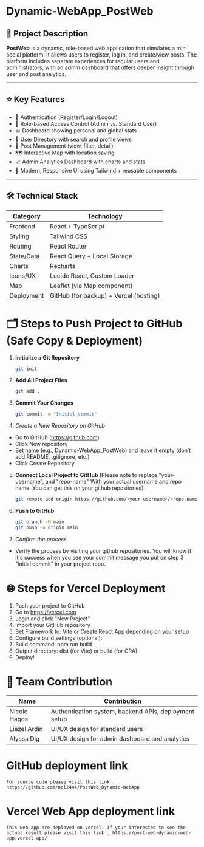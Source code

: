 # Dynamic-WebApp_PostWeb

## 📌 Project Description
**PostWeb** is a dynamic, role-based web application that simulates a mini social platform. It allows users to register, log in, and create/view posts. The platform includes separate experiences for regular users and administrators, with an admin dashboard that offers deeper insight through user and post analytics.

---

## ⭐ Key Features

- 🔐 Authentication (Register/Login/Logout)
- 🔑 Role-based Access Control (Admin vs. Standard User)
- 📊 Dashboard showing personal and global stats
- 📁 User Directory with search and profile views
- 📝 Post Management (view, filter, detail)
- 🗺️ Interactive Map with location saving
- 📈 Admin Analytics Dashboard with charts and stats
- 🎨 Modern, Responsive UI using Tailwind + reusable components

---

## 🛠️ Technical Stack

| Category      | Technology                              |
|---------------|-----------------------------------------|
| Frontend      | React + TypeScript                      |
| Styling       | Tailwind CSS                            |
| Routing       | React Router                            |
| State/Data    | React Query + Local Storage             |
| Charts        | Recharts                                |
| Icons/UX      | Lucide React, Custom Loader             |
| Map           | Leaflet (via Map component)             |
| Deployment    | GitHub (for backup) + Vercel (hosting)  |

# 🗂️ Steps to Push Project to GitHub (Safe Copy & Deployment)
1. **Initialize a Git Repository**
   ```bash
   git init
2. **Add All Project Files**
   ```bash
   git add .
3. **Commit Your Changes**
   ```bash
   git commit -m "Initial commit"
4. *Create a New Repository on GitHub*
- Go to GitHub (https://github.com)
- Click New repository
- Set name (e.g., Dynamic-WebApp_PostWeb) and leave it empty (don’t add README, .gitignore, etc.)
- Click Create Repository
5. **Connect Local Project to GitHub** 
    (Please note to replace "your-username", and "repo-name" With your actual username and repo name. You can get this on your github repositories)
   ```bash
   git remote add origin https://github.com/<your-username>/<repo-name>.git
6. **Push to GitHub**
   ```bash
   git branch -M main
   git push -u origin main
7. *Confirm the process*
- Verify the process by visiting your github repositories. You will know if it's success when you see your commit message you put on step 3 "initial commit" in your project repo.

# 🌐 Steps for Vercel Deployment
1. Push your project to GitHub
2. Go to https://vercel.com
3. Login and click "New Project"
4. Import your GitHub repository
5. Set Framework to: Vite or Create React App depending on your setup
6. Configure build settings (optional):
7. Build command: npm run build
8. Output directory: dist (for Vite) or build (for CRA)
9. Deploy!

# 👥 Team Contribution
| Name           | Contribution                                             |
|----------------|----------------------------------------------------------|
| Nicole Hagos   | Authentication system, backend APIs, deployment setup    |
| Liezel Ardin   | UI/UX design for standard users                          |
| Alyssa Dig     | UI/UX design for admin dashboard and analytics           |

# GitHub deployment link
    For source code please visit this link : https://github.com/nql2444/PostWeb_Dynamic-WebApp

# Vercel Web App deployment link
    This web app are deployed on vercel. If your interested to see the actual result please visit this link : https://post-web-dynamic-web-app.vercel.app/